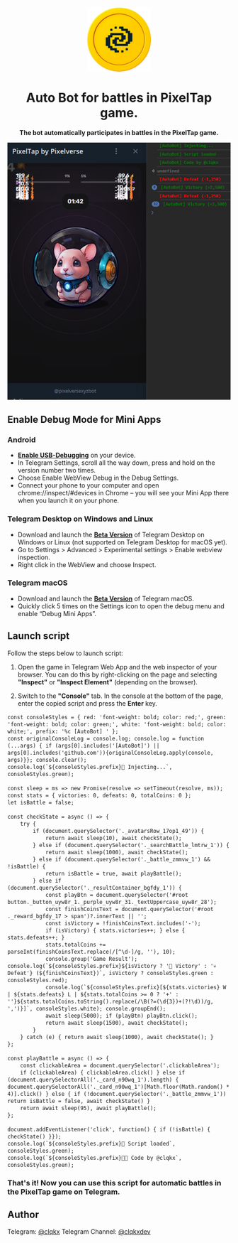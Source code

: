 <br>

<div align="center">

[<img src="./resources/pixeltap.jpg" width="144"/>](https://t.me/pixelversexyzbot)

  <h1 align="center">Auto Bot for battles in PixelTap game.</h1>
  
  <p align="center">
    <strong>The bot automatically participates in battles in the PixelTap game.</strong>
  </p>
  <img src="./resources/demo.jpg"/>

</div>

## Enable Debug Mode for Mini Apps

### Android
- **[Enable USB-Debugging](https://developer.chrome.com/docs/devtools/remote-debugging/)** on your device.
- In Telegram Settings, scroll all the way down, press and hold on the version number two times.
- Choose Enable WebView Debug in the Debug Settings.
- Connect your phone to your computer and open chrome://inspect/#devices in Chrome – you will see your Mini App there when you launch it on your phone.

### Telegram Desktop on Windows and Linux
- Download and launch the **[Beta Version](https://desktop.telegram.org/changelog#beta-version)** of Telegram Desktop on Windows or Linux (not supported on Telegram Desktop for macOS yet).
- Go to Settings > Advanced > Experimental settings > Enable webview inspection.
- Right click in the WebView and choose Inspect.

### Telegram macOS
- Download and launch the **[Beta Version](https://telegram.org/dl/macos/beta)** of Telegram macOS.
- Quickly click 5 times on the Settings icon to open the debug menu and enable “Debug Mini Apps”.

## Launch script

Follow the steps below to launch script:

1. Open the game in Telegram Web App and the web inspector of your browser. You can do this by right-clicking on the page and selecting **"Inspect"** or **"Inspect Element"** (depending on the browser).

2. Switch to the **"Console"** tab. In the console at the bottom of the page, enter the copied script and press the **Enter** key.

```
const consoleStyles = { red: 'font-weight: bold; color: red;', green: 'font-weight: bold; color: green;', white: 'font-weight: bold; color: white;', prefix: '%c [AutoBot] ' };
const originalConsoleLog = console.log; console.log = function (...args) { if (args[0].includes('[AutoBot]') || args[0].includes('github.com')){originalConsoleLog.apply(console, args)}}; console.clear();
console.log(`${consoleStyles.prefix}🚀 Injecting...`, consoleStyles.green);

const sleep = ms => new Promise(resolve => setTimeout(resolve, ms));
const stats = { victories: 0, defeats: 0, totalCoins: 0 };
let isBattle = false;

const checkState = async () => {
    try {
        if (document.querySelector('._avatarsRow_17op1_49')) {
            return await sleep(10), await checkState();
        } else if (document.querySelector('._searchBattle_lmtrw_1')) {
            return await sleep(1000), await checkState();
        } else if (document.querySelector('._battle_zmmvw_1') && !isBattle) {
            return isBattle = true, await playBattle();
        } else if (document.querySelector('._resultContainer_bgfdy_1')) {
            const playBtn = document.querySelector('#root button._button_uyw8r_1._purple_uyw8r_31._textUppercase_uyw8r_28');
            const finishCoinsText = document.querySelector('#root ._reward_bgfdy_17 > span')?.innerText || '';
            const isVictory = !finishCoinsText.includes('-');
            if (isVictory) { stats.victories++; } else { stats.defeats++; }
            stats.totalCoins += parseInt(finishCoinsText.replace(/[^\d-]/g, ''), 10);
            console.group('Game Result'); console.log(`${consoleStyles.prefix}${isVictory ? '🎉 Victory' : '💀 Defeat'} (${finishCoinsText})`, isVictory ? consoleStyles.green : consoleStyles.red);
            console.log(`${consoleStyles.prefix}[${stats.victories} W | ${stats.defeats} L | ${stats.totalCoins >= 0 ? '+' : ''}${stats.totalCoins.toString().replace(/\B(?=(\d{3})+(?!\d))/g, ',')}]`, consoleStyles.white); console.groupEnd();
            await sleep(5000); if (playBtn) playBtn.click();
            return await sleep(1500), await checkState();
        }
    } catch (e) { return await sleep(1000), await checkState(); }
};

const playBattle = async () => {
    const clickableArea = document.querySelector('.clickableArea');
    if (clickableArea) { clickableArea.click() } else if (document.querySelectorAll('._card_n90wq_1').length) { document.querySelectorAll('._card_n90wq_1')[Math.floor(Math.random() * 4)].click() } else { if (!document.querySelector('._battle_zmmvw_1')) return isBattle = false, await checkState() }
    return await sleep(95), await playBattle();
};

document.addEventListener('click', function() { if (!isBattle) { checkState() }});
console.log(`${consoleStyles.prefix}📜 Script loaded`, consoleStyles.green);
console.log(`${consoleStyles.prefix}👨‍💻 Code by @clqkx`, consoleStyles.green);
```

### That's it! Now you can use this script for automatic battles in the PixelTap game on Telegram.

## Author

Telegram: [@clqkx](https://t.me/clqkx)
Telegram Channel: [@clqkxdev](https://t.me/clqkxdev)
